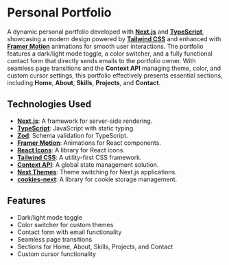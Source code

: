# Personal Portfolio

A dynamic personal portfolio developed with **[Next.js](https://nextjs.org/)** and **[TypeScript](https://www.typescriptlang.org/)**, showcasing a modern design powered by **[Tailwind CSS](https://tailwindcss.com/)** and enhanced with **[Framer Motion](https://www.framer.com/docs/motion/)** animations for smooth user interactions. The portfolio features a dark/light mode toggle, a color switcher, and a fully functional contact form that directly sends emails to the portfolio owner. With seamless page transitions and the **Context API** managing theme, color, and custom cursor settings, this portfolio effectively presents essential sections, including **Home**, **About**, **Skills**, **Projects**, and **Contact**.

## Technologies Used

- **[Next.js](https://nextjs.org/)**: A framework for server-side rendering.
- **[TypeScript](https://www.typescriptlang.org/)**: JavaScript with static typing.
- **[Zod](https://zod.dev/)**: Schema validation for TypeScript.
- **[Framer Motion](https://www.framer.com/docs/motion/)**: Animations for React components.
- **[React Icons](https://react-icons.github.io/react-icons/)**: A library for React icons.
- **[Tailwind CSS](https://tailwindcss.com/)**: A utility-first CSS framework.
- **[Context API](https://reactjs.org/docs/context.html)**: A global state management solution.
- **[Next Themes](https://github.com/pacocoursey/next-themes)**: Theme switching for Next.js applications.
- **[cookies-next](https://github.com/andreizanik/cookies-next)**: A library for cookie storage management.

## Features

- Dark/light mode toggle
- Color switcher for custom themes
- Contact form with email functionality
- Seamless page transitions
- Sections for Home, About, Skills, Projects, and Contact
- Custom cursor functionality
